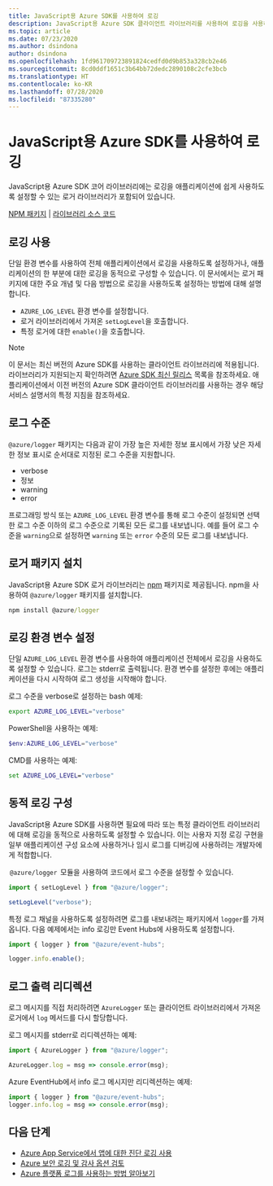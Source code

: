 ```yaml
---
title: JavaScript용 Azure SDK를 사용하여 로깅
description: JavaScript용 Azure SDK 클라이언트 라이브러리를 사용하여 로깅을 사용하도록 설정하는 방법을 알아봅니다.
ms.topic: article
ms.date: 07/23/2020
ms.author: dsindona
author: dsindona
ms.openlocfilehash: 1fd961709723891824cedfd0d9b853a328cb2e46
ms.sourcegitcommit: 8cd0ddf1651c3b64bb72dedc2890108c2cfe3bcb
ms.translationtype: HT
ms.contentlocale: ko-KR
ms.lasthandoff: 07/28/2020
ms.locfileid: "87335280"
---
```

# <a name="logging-with-the-azure-sdk-for-javascript"></a>JavaScript용 Azure SDK를 사용하여 로깅

JavaScript용 Azure SDK 코어 라이브러리에는 로깅을 애플리케이션에 쉽게 사용하도록 설정할 수 있는 로거 라이브러리가 포함되어 있습니다. 

[NPM 패키지](https://www.npmjs.com/package/@azure/logger) | [라이브러리 소스 코드](https://github.com/Azure/azure-sdk-for-js/tree/master/sdk/core/logger)

## <a name="enable-logging"></a>로깅 사용

단일 환경 변수를 사용하여 전체 애플리케이션에서 로깅을 사용하도록 설정하거나, 애플리케이션의 한 부분에 대한 로깅을 동적으로 구성할 수 있습니다. 이 문서에서는 로거 패키지에 대한 주요 개념 및 다음 방법으로 로깅을 사용하도록 설정하는 방법에 대해 설명합니다.

- `AZURE_LOG_LEVEL` 환경 변수를 설정합니다.
- 로거 라이브러리에서 가져온 `setLogLevel`을 호출합니다.
- 특정 로거에 대한 `enable()`을 호출합니다.

> [!NOTE]
> 이 문서는 최신 버전의 Azure SDK를 사용하는 클라이언트 라이브러리에 적용됩니다. 라이브러리가 지원되는지 확인하려면 [Azure SDK 최신 릴리스](https://azure.github.io/azure-sdk/releases/latest/index.html#javascript) 목록을 참조하세요. 애플리케이션에서 이전 버전의 Azure SDK 클라이언트 라이브러리를 사용하는 경우 해당 서비스 설명서의 특정 지침을 참조하세요.

## <a name="log-levels"></a>로그 수준

`@azure/logger` 패키지는 다음과 같이 가장 높은 자세한 정보 표시에서 가장 낮은 자세한 정보 표시로 순서대로 지정된 로그 수준을 지원합니다.

- verbose
- 정보
- warning
- error

프로그래밍 방식 또는 `AZURE_LOG_LEVEL` 환경 변수를 통해 로그 수준이 설정되면 선택한 로그 수준 이하의 로그 수준으로 기록된 모든 로그를 내보냅니다. 예를 들어 로그 수준을 `warning`으로 설정하면 `warning` 또는 `error` 수준의 모든 로그를 내보냅니다.

## <a name="install-the-logger-package"></a>로거 패키지 설치

JavaScript용 Azure SDK 로거 라이브러리는 [npm](https://www.npmjs.com/) 패키지로 제공됩니다. npm을 사용하여 `@azure/logger` 패키지를 설치합니다.

```cmd
npm install @azure/logger
```

## <a name="set-the-logging-environment-variable"></a>로깅 환경 변수 설정

단일 `AZURE_LOG_LEVEL` 환경 변수를 사용하여 애플리케이션 전체에서 로깅을 사용하도록 설정할 수 있습니다. 로그는 stderr로 출력됩니다. 환경 변수를 설정한 후에는 애플리케이션을 다시 시작하여 로그 생성을 시작해야 합니다.

로그 수준을 verbose로 설정하는 bash 예제:

```bash
export AZURE_LOG_LEVEL="verbose"
```

PowerShell을 사용하는 예제:

```powershell
$env:AZURE_LOG_LEVEL="verbose"
```

CMD를 사용하는 예제:

```cmd
set AZURE_LOG_LEVEL="verbose"
```

## <a name="configure-dynamic-logging"></a>동적 로깅 구성

JavaScript용 Azure SDK를 사용하면 필요에 따라 또는 특정 클라이언트 라이브러리에 대해 로깅을 동적으로 사용하도록 설정할 수 있습니다. 이는 사용자 지정 로깅 구현을 일부 애플리케이션 구성 요소에 사용하거나 임시 로그를 디버깅에 사용하려는 개발자에게 적합합니다.

 `@azure/logger`  모듈을 사용하여 코드에서 로그 수준을 설정할 수 있습니다.

```js
import { setLogLevel } from "@azure/logger";

setLogLevel("verbose");
```

특정 로그 채널을 사용하도록 설정하려면 로그를 내보내려는 패키지에서 `logger`를 가져옵니다. 다음 예제에서는 info 로깅만 Event Hubs에 사용하도록 설정합니다.

```js
import { logger } from "@azure/event-hubs";

logger.info.enable();
```

## <a name="redirect-log-output"></a>로그 출력 리디렉션

로그 메시지를 직접 처리하려면 `AzureLogger` 또는 클라이언트 라이브러리에서 가져온 로거에서 `log` 메서드를 다시 할당합니다.

로그 메시지를 stderr로 리디렉션하는 예제:

```js
import { AzureLogger } from "@azure/logger";

AzureLogger.log = msg => console.error(msg);
```

Azure EventHub에서 info 로그 메시지만 리디렉션하는 예제:

```js
import { logger } from "@azure/event-hubs";
logger.info.log = msg => console.error(msg);
```

## <a name="next-steps"></a>다음 단계

- [Azure App Service에서 앱에 대한 진단 로깅 사용](/azure/app-service/troubleshoot-diagnostic-logs)
- [Azure 보안 로깅 및 감사 옵션 검토](/azure/security/fundamentals/log-audit)
- [Azure 플랫폼 로그를 사용하는 방법 알아보기](/azure/azure-monitor/platform/platform-logs-overview)